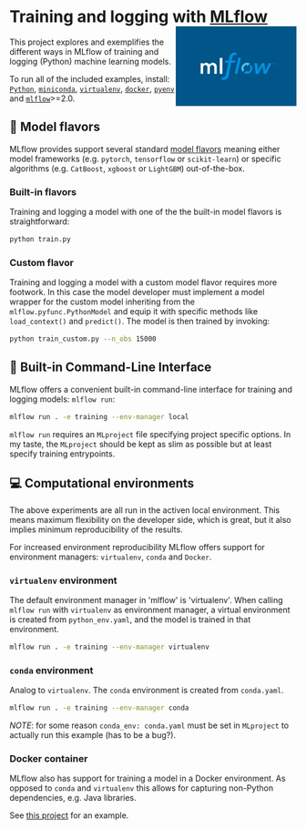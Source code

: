# Training and logging with [MLflow](https://mlflow.org/) <img src='mlflow.jpeg' align="right" height="140" />

This project explores and exemplifies the different ways in MLflow of training and logging (Python) machine learning models. 

To run all of the included examples, install: [`Python`](https://www.python.org/downloads/), [`miniconda`](https://docs.conda.io/en/latest/miniconda.html), [`virtualenv`](https://pypi.org/project/virtualenv/), [`docker`](https://docs.docker.com/get-docker/), [`pyenv`](https://github.com/pyenv/pyenv) and [`mlflow`](https://pypi.org/project/mlflow/)>=2.0.

## :candy: Model flavors

MLflow provides support several standard [model flavors](https://mlflow.org/docs/latest/models.html#built-in-model-flavors) meaning either model frameworks (e.g. `pytorch`, `tensorflow` or `scikit-learn`) or specific algorithms (e.g. `CatBoost`, `xgboost` or `LightGBM`) out-of-the-box. 

### Built-in flavors

Training and logging a model with one of the the built-in model flavors is straightforward:

```bash
python train.py
```

### Custom flavor

Training and logging a model with a custom model flavor requires more footwork. In this case the model developer must implement a model wrapper for the custom model inheriting from the `mlflow.pyfunc.PythonModel` and equip it with specific methods like `load_context()` and `predict()`. The model is then trained by invoking:

```bash
python train_custom.py --n_obs 15000
```

## :shell: Built-in Command-Line Interface

MLflow offers a convenient built-in command-line interface for training and logging models: `mlflow run`:

```bash
mlflow run . -e training --env-manager local
```

`mlflow run` requires an `MLproject` file specifying project specific options. In my taste, the `MLproject` should be kept as slim as possible but at least specify training entrypoints.

## :computer: Computational environments

The above experiments are all run in the activen local environment. This means maximum flexibility on the developer side, which is great, but it also implies minimum reproducibility of the results. 

For increased environment reproducibility MLflow offers support for environment managers: `virtualenv`, `conda` and `Docker`.  

### `virtualenv` environment

The default environment manager in 'mlflow' is 'virtualenv'. When calling `mlflow run` with `virtualenv` as environment manager, a virtual environment is created from `python_env.yaml`, and the model is trained in that environment.

```bash
mlflow run . -e training --env-manager virtualenv
```

### `conda` environment

Analog to `virtualenv`. The `conda` environment is created from `conda.yaml`.

```bash
mlflow run . -e training --env-manager conda
```
*NOTE*: for some reason `conda_env: conda.yaml` must be set in `MLproject` to actually run this example (has to be a bug?).

### Docker container

MLflow also has support for training a model in a Docker environment. As opposed to `conda` and `virtualenv` this allows for capturing non-Python dependencies, e.g. Java libraries.

See [this project](https://github.com/smaakage85/mlflowdocker) for an example.
